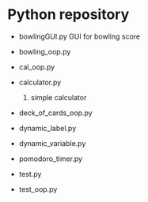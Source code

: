 # Python repository

- bowlingGUI.py
  GUI for bowling score

- bowling_oop.py

- cal_oop.py

- calculator.py
  1. simple calculator

- deck_of_cards_oop.py

- dynamic_label.py

- dynamic_variable.py

- pomodoro_timer.py

- test.py

- test_oop.py
